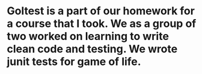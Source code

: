 # Goltest is a part of our homework for a course that I took. We as a group of two worked on learning to write clean code and testing. We wrote junit tests for game of life.

